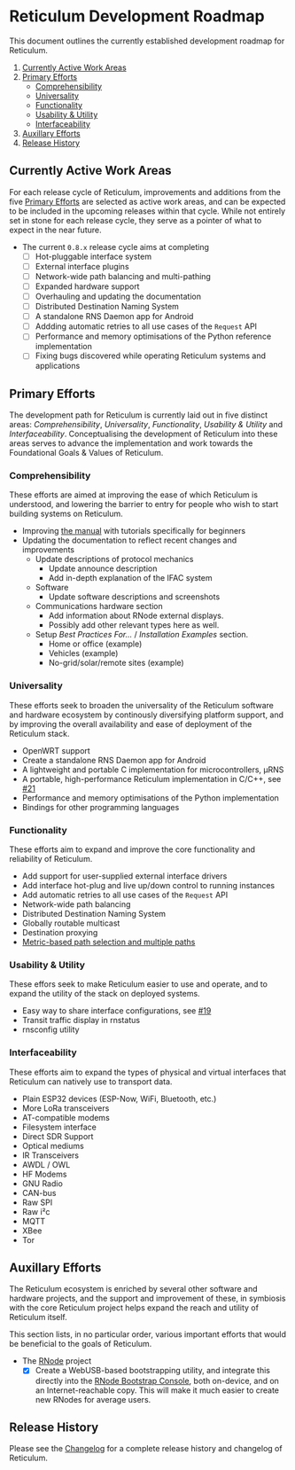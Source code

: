 # Reticulum Development Roadmap
This document outlines the currently established development roadmap for Reticulum.

1. [Currently Active Work Areas](#currently-active-work-areas)
2. [Primary Efforts](#primary-efforts)
    - [Comprehensibility](#comprehensibility)
    - [Universality](#universality)
    - [Functionality](#functionality)
    - [Usability & Utility](#usability--utility)
    - [Interfaceability](#interfaceability)
3. [Auxillary Efforts](#auxillary-efforts)
4. [Release History](#release-history)

## Currently Active Work Areas
For each release cycle of Reticulum, improvements and additions from the five [Primary Efforts](#primary-efforts) are selected as active work areas, and can be expected to be included in the upcoming releases within that cycle. While not entirely set in stone for each release cycle, they serve as a pointer of what to expect in the near future.

- The current `0.8.x` release cycle aims at completing
  - [ ] Hot-pluggable interface system
  - [ ] External interface plugins
  - [ ] Network-wide path balancing and multi-pathing
  - [ ] Expanded hardware support
  - [ ] Overhauling and updating the documentation
  - [ ] Distributed Destination Naming System
  - [ ] A standalone RNS Daemon app for Android
  - [ ] Addding automatic retries to all use cases of the `Request` API
  - [ ] Performance and memory optimisations of the Python reference implementation
  - [ ] Fixing bugs discovered while operating Reticulum systems and applications

## Primary Efforts
The development path for Reticulum is currently laid out in five distinct areas: *Comprehensibility*, *Universality*, *Functionality*, *Usability & Utility* and *Interfaceability*. Conceptualising the development of Reticulum into these areas serves to advance the implementation and work towards the Foundational Goals & Values of Reticulum.

### Comprehensibility
These efforts are aimed at improving the ease of which Reticulum is understood, and lowering the barrier to entry for people who wish to start building systems on Reticulum.

- Improving [the manual](https://markqvist.github.io/Reticulum/manual/) with tutorials specifically for beginners
- Updating the documentation to reflect recent changes and improvements
    - Update descriptions of protocol mechanics
        - Update announce description
        - Add in-depth explanation of the IFAC system
    - Software
        - Update software descriptions and screenshots
    - Communications hardware section
        - Add information about RNode external displays.
        - Possibly add other relevant types here as well.
    - Setup *Best Practices For...* / *Installation Examples* section.
        - Home or office (example)
        - Vehicles (example)
        - No-grid/solar/remote sites (example)

### Universality
These efforts seek to broaden the universality of the Reticulum software and hardware ecosystem by continously diversifying platform support, and by improving the overall availability and ease of deployment of the Reticulum stack.

- OpenWRT support
- Create a standalone RNS Daemon app for Android
- A lightweight and portable C implementation for microcontrollers, µRNS
- A portable, high-performance Reticulum implementation in C/C++, see [#21](https://github.com/markqvist/Reticulum/discussions/21)
- Performance and memory optimisations of the Python implementation
- Bindings for other programming languages

### Functionality
These efforts aim to expand and improve the core functionality and reliability of Reticulum.

- Add support for user-supplied external interface drivers
- Add interface hot-plug and live up/down control to running instances
- Add automatic retries to all use cases of the `Request` API
- Network-wide path balancing
- Distributed Destination Naming System
- Globally routable multicast
- Destination proxying
- [Metric-based path selection and multiple paths](https://github.com/markqvist/Reticulum/discussions/86)

### Usability & Utility
These effors seek to make Reticulum easier to use and operate, and to expand the utility of the stack on deployed systems.

- Easy way to share interface configurations, see [#19](https://github.com/markqvist/Reticulum/discussions/19)
- Transit traffic display in rnstatus
- rnsconfig utility

### Interfaceability
These efforts aim to expand the types of physical and virtual interfaces that Reticulum can natively use to transport data.

- Plain ESP32 devices (ESP-Now, WiFi, Bluetooth, etc.)
- More LoRa transceivers
- AT-compatible modems
- Filesystem interface
- Direct SDR Support
- Optical mediums
- IR Transceivers
- AWDL / OWL
- HF Modems
- GNU Radio
- CAN-bus
- Raw SPI
- Raw i²c
- MQTT
- XBee
- Tor

## Auxillary Efforts
The Reticulum ecosystem is enriched by several other software and hardware projects, and the support and improvement of these, in symbiosis with the core Reticulum project helps expand the reach and utility of Reticulum itself.

This section lists, in no particular order, various important efforts that would be beneficial to the goals of Reticulum.

- The [RNode](https://unsigned.io/rnode/) project
    - [x] Create a WebUSB-based bootstrapping utility, and integrate this directly into the [RNode Bootstrap Console](#), both on-device, and on an Internet-reachable copy. This will make it much easier to create new RNodes for average users.

## Release History

Please see the [Changelog](./Changelog.md) for a complete release history and changelog of Reticulum.